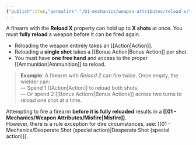 ```yaml
---
{"publish":true,"permalink":"/01-mechanics/weapon-attributes/reload-x/"}
---
```


A firearm with the **Reload X** property can hold up to **X shots** at once. You must **fully reload** a weapon before it can be fired again.
- Reloading the weapon entirely takes an [[Action\|Action]].
- Reloading a **single shot** takes a [[Bonus Action\|Bonus Action]] per shot.
- You must have **one free hand** and access to the proper [[Ammunition\|Ammunition]] to reload.

> **Example**: A firearm with _Reload 2_ can fire twice. Once empty, the wielder can:  
> — Spend 1 [[Action\|Action]] to reload both shots,  
> — Or spend 2 [[Bonus Actions\|Bonus Actions]] across two turns to reload one shot at a time.

Attempting to fire a firearm **before it is fully reloaded** results in a **[[01 - Mechanics/Weapon Attributes/Misfire\|Misfire]]**.  
However, there is a rule exception for dire circumstances, see: [[01 - Mechanics/Desperate Shot (special action)\|Desperate Shot (special action)]].

